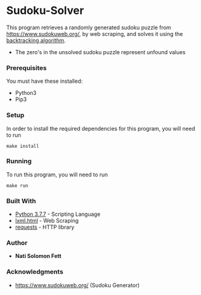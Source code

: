 # Sudoku-Solver

This program retrieves a randomly generated sudoku puzzle from https://www.sudokuweb.org/, by web scraping, and solves it using the  [backtracking algorithm](https://en.wikipedia.org/wiki/Backtracking).

* The zero's in the unsolved sudoku puzzle represent unfound values

### Prerequisites
You must have these installed:
* Python3
* Pip3

### Setup

In order to install the required dependencies for this program, you will need to run

```
make install
```

### Running

To run this program, you will need to run

```
make run
```

### Built With

* [Python 3.7.7](https://www.python.org/) - Scripting Language
* [lxml.html](https://lxml.de/) - Web Scraping
* [requests](https://requests.readthedocs.io/en/master/) - HTTP library

### Author

* **Nati Solomon Fett**

### Acknowledgments

* https://www.sudokuweb.org/ (Sudoku Generator)

